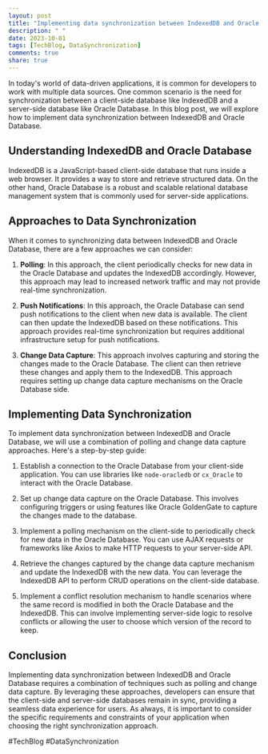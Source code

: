 ```yaml
---
layout: post
title: "Implementing data synchronization between IndexedDB and Oracle Database"
description: " "
date: 2023-10-01
tags: [TechBlog, DataSynchronization]
comments: true
share: true
---
```


In today's world of data-driven applications, it is common for developers to work with multiple data sources. One common scenario is the need for synchronization between a client-side database like IndexedDB and a server-side database like Oracle Database. In this blog post, we will explore how to implement data synchronization between IndexedDB and Oracle Database.

## Understanding IndexedDB and Oracle Database

IndexedDB is a JavaScript-based client-side database that runs inside a web browser. It provides a way to store and retrieve structured data. On the other hand, Oracle Database is a robust and scalable relational database management system that is commonly used for server-side applications.

## Approaches to Data Synchronization

When it comes to synchronizing data between IndexedDB and Oracle Database, there are a few approaches we can consider:

1. **Polling**: In this approach, the client periodically checks for new data in the Oracle Database and updates the IndexedDB accordingly. However, this approach may lead to increased network traffic and may not provide real-time synchronization.

2. **Push Notifications**: In this approach, the Oracle Database can send push notifications to the client when new data is available. The client can then update the IndexedDB based on these notifications. This approach provides real-time synchronization but requires additional infrastructure setup for push notifications.

3. **Change Data Capture**: This approach involves capturing and storing the changes made to the Oracle Database. The client can then retrieve these changes and apply them to the IndexedDB. This approach requires setting up change data capture mechanisms on the Oracle Database side.

## Implementing Data Synchronization

To implement data synchronization between IndexedDB and Oracle Database, we will use a combination of polling and change data capture approaches. Here's a step-by-step guide:

1. Establish a connection to the Oracle Database from your client-side application. You can use libraries like `node-oracledb` or `cx_Oracle` to interact with the Oracle Database.

2. Set up change data capture on the Oracle Database. This involves configuring triggers or using features like Oracle GoldenGate to capture the changes made to the database.

3. Implement a polling mechanism on the client-side to periodically check for new data in the Oracle Database. You can use AJAX requests or frameworks like Axios to make HTTP requests to your server-side API.

4. Retrieve the changes captured by the change data capture mechanism and update the IndexedDB with the new data. You can leverage the IndexedDB API to perform CRUD operations on the client-side database.

5. Implement a conflict resolution mechanism to handle scenarios where the same record is modified in both the Oracle Database and the IndexedDB. This can involve implementing server-side logic to resolve conflicts or allowing the user to choose which version of the record to keep.

## Conclusion

Implementing data synchronization between IndexedDB and Oracle Database requires a combination of techniques such as polling and change data capture. By leveraging these approaches, developers can ensure that the client-side and server-side databases remain in sync, providing a seamless data experience for users. As always, it is important to consider the specific requirements and constraints of your application when choosing the right synchronization approach.

#TechBlog #DataSynchronization